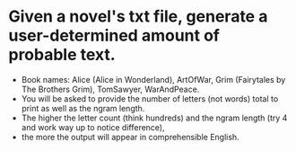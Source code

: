 # Given a novel's txt file, generate a user-determined amount of probable text.
* Book names: Alice (Alice in Wonderland), ArtOfWar, Grim (Fairytales by The Brothers Grim), TomSawyer, WarAndPeace.
* You will be asked to provide the number of letters (not words) total to print as well as the ngram length.
* The higher the letter count (think hundreds) and the ngram length (try 4 and work way up to notice difference),
* the more the output will appear in comprehensible English.
